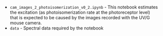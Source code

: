 - `cam_images_2_photoisomerization_v0_2.ipynb` - This notebook estimates the excitation (as photoisomerization rate at the photoreceptor level) 
  that is expected to be caused by the images recorded with the UV/G mouse camera.
- `data` - Spectral data required by the notebook  
